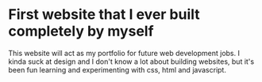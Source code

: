 # First website that I ever built completely by myself
This website will act as my portfolio for future web development jobs. 
I kinda suck at design and I don't know a lot about building websites, but it's been fun learning and experimenting
with css, html and javascript.
